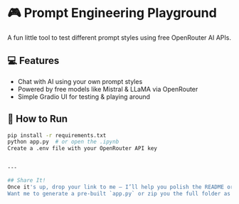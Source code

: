 # 🎮 Prompt Engineering Playground

A fun little tool to test different prompt styles using free OpenRouter AI APIs.

## 💻 Features
- Chat with AI using your own prompt styles
- Powered by free models like Mistral & LLaMA via OpenRouter
- Simple Gradio UI for testing & playing around

## 🚀 How to Run

```bash
pip install -r requirements.txt
python app.py  # or open the .ipynb
Create a .env file with your OpenRouter API key


---

## Share It!
Once it's up, drop your link to me — I’ll help you polish the README or deploy it if needed 🔥
Want me to generate a pre-built `app.py` or zip you the full folder as a starter pack?
